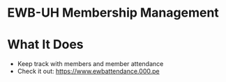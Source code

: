 # EWB-UH Membership Management
# What It Does
- Keep track with members and member attendance
- Check it out: https://www.ewbattendance.000.pe

